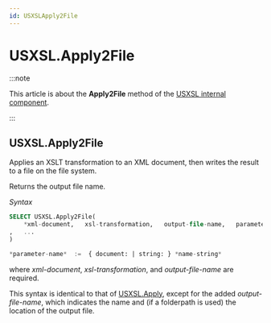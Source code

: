 ```yaml
---
id: USXSLApply2File
---
```


# USXSL.Apply2File




:::note

This article is about the **Apply2File** method of the [USXSL internal component](/docs/Extensions/USXSL_internal_component).
<!-- TODO: Where is this? -->
<!-- See also the [Data transformation with XSLT]() section. -->

:::

## **USXSL.Apply2File**

Applies an XSLT transformation to an XML document, then writes the result to a file on the file system.

Returns the output file name.

*Syntax*

```sql
SELECT USXSL.Apply2File(
    *xml-document,   xsl-transformation,   output-file-name,   parameter-name,   parameter-value*
,   ...
)

*parameter-name*  :=  { document: | string: } *name-string*
```

where *xml-document*, *xsl-transformation*, and *output-file-name* are required.

This syntax is identical to that of [USXSL.Apply](/docs/Extensions/USXSL_internal_component/USXSLApply.md), except for the added *output-file-name*, which indicates the name and (if a folderpath is used) the location of the output file.
